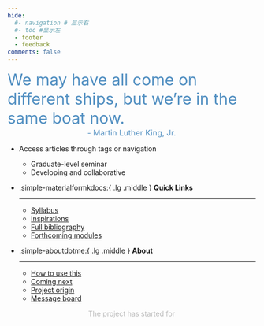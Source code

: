 ```yaml
---
hide:
  #- navigation # 显示右
  #- toc #显示左
  - footer
  - feedback
comments: false
---                               
```


<div><font  color= #518FC1 size=6 class="ml3">We may have all come on different ships, but we’re in the same boat now.</font></div>
<center><font  color= #518FC1 size=3 class="ml3" style='text-align=right'">- Martin Luther King, Jr.</font></center>
<!-- <script src="https://cdnjs.cloudflare.com/ajax/libs/animejs/2.0.2/anime.min.js"></script>-->


<!-- 
<center>
<font  color= #608DBD size=3>
<span id="jinrishici-sentence">正在加载今日诗词....</span>
<script src="https://sdk.jinrishici.com/v2/browser/jinrishici.js" charset="utf-8"></script>
</font>
</center>
-->

<!-- 可选一言 -->
<!-- <center>
<font  color= #608DBD size=3>
<p id="hitokoto">
  <a href="#" id="hitokoto_text" target="_blank"></a>
</p>
<script>
  fetch('https://v1.hitokoto.cn')
    .then(response => response.json())
    .then(data => {
      const hitokoto = document.querySelector('#hitokoto_text')
      hitokoto.href = `https://hitokoto.cn/?uuid=${data.uuid}`
      hitokoto.innerText = data.hitokoto
    })
    .catch(console.error)
</script>
</font>
</center> -->


<div id="rcorners2" >
  <div id="rcorners1">
    <!-- <i class="fa fa-calendar" style="font-size:100"></i> -->
    <body>
      <font color="#4351AF">
        <p class="p1"></p>
<script defer>
    //格式：2020年04月12日 10:20:00 星期二
    function format(newDate) {
        var day = newDate.getDay();
        var y = newDate.getFullYear();
        var m =
            newDate.getMonth() + 1 < 10
                ? "0" + (newDate.getMonth() + 1)
                : newDate.getMonth() + 1;
        var d =
            newDate.getDate() < 10 ? "0" + newDate.getDate() : newDate.getDate();
        var h =
            newDate.getHours() < 10 ? "0" + newDate.getHours() : newDate.getHours();
        var min =
            newDate.getMinutes() < 10
                ? "0" + newDate.getMinutes()
                : newDate.getMinutes();
        var s =
            newDate.getSeconds() < 10
                ? "0" + newDate.getSeconds()
                : newDate.getSeconds();
        var dict = {
            1: "Monday",
            2: "Tuesday",
            3: "Wednesday",
            4: "Thursday",
            5: "Friday",
            6: "Saturday",
            0: "Sunday",
        };
        //var week=["日","一","二","三","四","五","六"]
        return (
            y +
            "/" +
            m +
            "/" +
            d +
            " " +
            h +
            ":" +
            min +
            ":" +
            s +
            " " +
            dict[day]
        );
    }
    var timerId = setInterval(function () {
        var newDate = new Date();
        var p1 = document.querySelector(".p1");
        if (p1) {
            p1.textContent = format(newDate);
        }
    }, 1000);
</script>
      </font>
    </body>
    <!-- <b><span id="time"></span></b> -->
  </div>
  <ul>
    <li>Access articles through tags or navigation</li>
    <ul>
      <li>Graduate-level seminar</li>
      <li>Developing and collaborative</li>
    </ul>
  </ul>
</div> 

<!-- - 基于Material for MkDocs美化
- 简洁美观，功能多元化
- 简单易上手，小白配置
- 𝕙𝕒𝕧𝕖 𝕒 𝕘𝕠𝕠𝕕 𝕥𝕚𝕞𝕖 ! -->

<!-- - 快速谈话(1) 联系我(2)
{ .annotate }

1. 点击右下角与我在线交谈.
2. 18939533255

***   ! -->

<!-- <strong>推荐文章:material-book:</strong>

  - [利用Mkdocs部署静态网页至GitHub pages](blog/Mkdocs/mkdocs1.md)
  - [Mkdocs部署配置说明(mkdocs.yml)](blog/Mkdocs/mkdocs2.md)
  - [如何给MKdocs添加友链](blog/websitebeauty/linktech.md)
  - [网站添加Mkdocs博客](blog/Mkdocs/mkdocsblog.md)
  - [Blogger](blog/index.md) -->



<div class="grid cards" markdown>

-   :simple-materialformkdocs:{ .lg .middle } __Quick Links__

    ---
    - [Syllabus](develop/syllabus/basics/week1.md)
    - [Inspirations](about/inspirations.md)
    - [Full bibliography](develop/resources/database.md)
    - [Forthcoming modules](develop/syllabus/topics/index.md)


-   :simple-aboutdotme:{ .lg .middle } __About__

    ---
    - [How to use this](about/documentation.md)
    - [Coming next](about/whatnext.md)
    - [Project origin](about/origin.md)
    - [Message board](liuyanban.md) 

</div>

   <body>
        <font color="#B9B9B9">
        <p style="text-align: center; ">
                <span>The project has started for </span>
                <span id='box1'></span>
    </p>
      <div id="box1"></div>
      <script>
        function timingTime(){
          let start = '2024-11-23 22:46:10 '
          let startTime = new Date(start).getTime()
          let currentTime = new Date().getTime()
          let difference = currentTime - startTime
          let m =  Math.floor(difference / (1000))
          let mm = m % 60  // 秒
          let f = Math.floor(m / 60)
          let ff = f % 60 // 分钟
          let s = Math.floor(f/ 60) // 小时
          let ss = s % 24
          let day = Math.floor(s  / 24 ) // 天数
          return day + " days, " + ss + " hours, " + ff + " minutes, " + mm +' seconds, '
        }
        setInterval(()=>{
          document.getElementById('box1').innerHTML = timingTime()
        },1000)
      </script>
      </font>
    </body>



